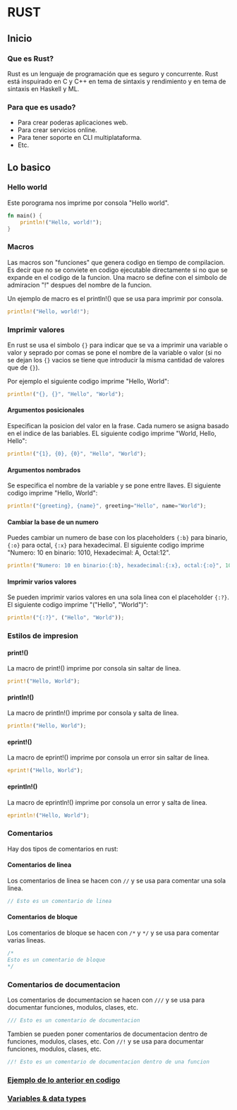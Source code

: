 # RUST

## Inicio

### Que es Rust?

Rust es un lenguaje de programación que es seguro y concurrente.
Rust está inspuirado en C y C++ en tema de sintaxis y rendimiento y en tema de sintaxis en Haskell y ML.

### Para que es usado?

-   Para crear poderas aplicaciones web.
-   Para crear servicios online.
-   Para tener soporte en CLI multiplataforma.
-   Etc.

## Lo basico

### Hello world

Este porograma nos imprime por consola "Hello world".

```rust
fn main() {
    println!("Hello, world!");
}
```

### Macros
Las macros son "funciones" que genera codigo en tiempo de compilacion. Es decir que no se conviete en codigo ejecutable directamente si no que se expande en el codigo de la funcion. Una macro se define con el simbolo de admiracion "!" despues del nombre de la funcion.

Un ejemplo de macro es el println!() que se usa para imprimir por consola.
```rust
println!("Hello, world!");
```



### Imprimir valores

En rust se usa el simbolo `{}` para indicar que se va a imprimir una variable o valor y seprado por comas se pone el nombre de la variable o valor (si no se dejan los `{}` vacios se tiene que introducir la misma cantidad de valores que de `{}`).

Por ejemplo el siguiente codigo imprime "Hello, World":

```rust
println!("{}, {}", "Hello", "World");
```

#### Argumentos posicionales

Especifican la posicion del valor en la frase.
Cada numero se asigna basado en el indice de las bariables. EL siguiente codigo imprime "World, Hello, Hello":

```rust
println!("{1}, {0}, {0}", "Hello", "World");
```

#### Argumentos nombrados

Se especifica el nombre de la variable y se pone entre llaves. El siguiente codigo imprime "Hello, World":

```rust
println!("{greeting}, {name}", greeting="Hello", name="World");
```

#### Cambiar la base de un numero

Puedes cambiar un numero de base con los placeholders `{:b}` para binario, `{:o}` para octal, `{:x}` para hexadecimal. El siguiente codigo imprime "Numero: 10 en binario: 1010, Hexadecimal: A, Octal:12".

```rust
println!("Numero: 10 en binario:{:b}, hexadecimal:{:x}, octal:{:o}", 10, 10, 10);
```

#### Imprimir varios valores
Se pueden imprimir varios valores en una sola linea con el placeholder `{:?}`. El siguiente codigo imprime "("Hello", "World")":

```rust
println!("{:?}", ("Hello", "World"));
```


### Estilos de impresion

#### print!()
La macro de print!() imprime por consola sin saltar de linea.

```rust
print!("Hello, World");
```

#### println!()
La macro de println!() imprime por consola y salta de linea.

```rust
println!("Hello, World");
```

#### eprint!()
La macro de eprint!() imprime por consola un error sin saltar de linea.

```rust
eprint!("Hello, World");
```

#### eprintln!()

La macro de eprintln!() imprime por consola un error y salta de linea.

```rust
eprintln!("Hello, World");
```

### Comentarios
Hay dos tipos de comentarios en rust:

#### Comentarios de linea
Los comentarios de linea se hacen con `//` y se usa para comentar una sola linea.

```rust
// Esto es un comentario de linea
```

#### Comentarios de bloque
Los comentarios de bloque se hacen con `/*` y `*/` y se usa para comentar varias lineas.

```rust
/*
Esto es un comentario de bloque
*/
```

### Comentarios de documentacion
Los comentarios de documentacion se hacen con `///` y se usa para documentar funciones, modulos, clases, etc.

```rust
/// Esto es un comentario de documentacion
```

Tambien se pueden poner comentarios de documentacion dentro de funciones, modulos, clases, etc. Con `//!` y se usa para documentar funciones, modulos, clases, etc.

```rust
//! Esto es un comentario de documentacion dentro de una funcion
```
### [Ejemplo de lo anterior en codigo](./Ejemplos/rustPrints.rs)

### [Variables & data types](./rustVariables.md)